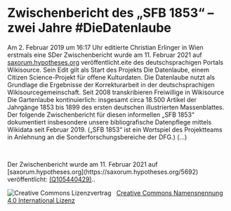 # Zwischenbericht des „SFB 1853“ – zwei Jahre #DieDatenlaube

Am 2. Februar 2019 um 16:17 Uhr editierte Christian Erlinger in Wien erstmals eine SDer Zwischenbericht wurde am 11. Februar 2021 auf [saxorum.hypotheses.org](https://saxorum.hypotheses.org/5692) veröffentlicht.eite des deutschsprachigen Portals Wikisource. Sein Edit gilt als Start des Projekts Die Datenlaube, einem Citizen Science-Projekt für offene Kulturdaten. Die Datenlaube nutzt als Grundlage die Ergebnisse der Korrekturarbeit in der deutschsprachigen Wikisourcegemeinschaft. Seit 2008 transkribieren Freiwillige in Wikisource Die Gartenlaube kontinuierlich: insgesamt circa 18.500 Artikel der Jahrgänge 1853 bis 1899 des ersten deutschen illustrierten Massenblattes. Der folgende Zwischenbericht für diesen informellen „SFB 1853“ dokumentiert insbesondere unsere bibliografische Datenpflege mittels Wikidata seit Februar 2019. („SFB 1853“ ist ein Wortspiel des Projektteams in Anlehnung an die Sonderforschungsbereiche der DFG.) (...)
<p>&nbsp;</p>
<p>Der Zwischenbericht wurde am 11. Februar 2021 auf [saxorum.hypotheses.org](https://saxorum.hypotheses.org/5692) veröffentlicht: <a href="https://www.wikidata.org/wiki/Q105440429">(Q105440429)</a>..</p>
<img alt="Creative Commons Lizenzvertrag" style="border-width:0" src="https://i.creativecommons.org/l/by/4.0/80x15.png" />&nbsp;&nbsp;&nbsp;<a rel="license" href="http://creativecommons.org/licenses/by/4.0/">Creative Commons Namensnennung 4.0 International Lizenz</a> <a rel="license" href="http://creativecommons.org/licenses/by/4.0/">
